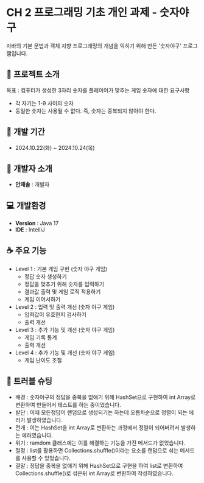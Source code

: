 # CH 2 프로그래밍 기초 개인 과제 - 숫자야구
자바의 기본 문법과 객체 지향 프로그래밍의 개념을 익히기 위해 만든 '숫자야구' 프로그램입니다.
## 🤩 프로젝트 소개
목표 : 컴퓨터가 생성한 3자리 숫자를 플레이어가 맞추는 게임
숫자에 대한 요구사항
- 각 자기는 1-9 사이의 숫자
- 동일한 숫자는 사용될 수 없다. 즉, 숫자는 중복되지 않아야 한다.

## 🤪 개발 기간
- 2024.10.22(화) ~ 2024.10.24(목)

## 🥳 개발자 소개
- **안재솔** : 개발자

## 💻 개발환경
- **Version** : Java 17
- **IDE** : IntelliJ

## ☕️ 주요 기능
- Level 1 : 기본 게임 구현 (숫자 야구 게임)
  - 정답 숫자 생성하기
  - 정답을 맞추기 위해 숫자를 입력하기
  - 결과값 출력 및 게임 로직 적용하기
  - 게임 이어서하기
- Level 2 : 입력 및 출력 개선 (숫자 야구 게임)
  - 입력값이 유효한지 검사하기
  - 출력 개선
- Level 3 : 추가 기능 및 개선 (숫자 야구 게임)
  - 게임 기록 통계
  - 출력 개선
- Level 4 : 추가 기능 및 개선 (숫자 야구 게임)
  - 게임 난이도 조절

## 🙈 트러블 슈팅
- 배경 : 숫자야구의 정답을 중복을 없애기 위해 HashSet으로 구현하여 int Array로 변환하여 만들어서 테스트를 하는 중이었습니다.
- 발단 : 이때 모든정답이 랜덤으로 생성되기는 하는데 오름차순으로 정렬이 되는 에러가 발생하였습니다.
- 전개 : 이는 HashSet을 int Array로 변환하는 과정에서 정렬이 되어버려서 발생하는 에러였습니다.
- 위기 : ramdom 클래스에는 이를 해결하는 기능을 가진 메서드가 없었습니다.
- 절정 : list를 활용하면 Collections.shuffle()이라는 요소를 랜덤으로 섞는 메서드를 사용할 수 있었습니다.
- 결말 : 정답을 중복을 없애기 위해 HashSet으로 구현을 하여 list로 변환하여 Collections.shuffle()로 섞은뒤 int Array로 변환하여 작성하였습니다.
